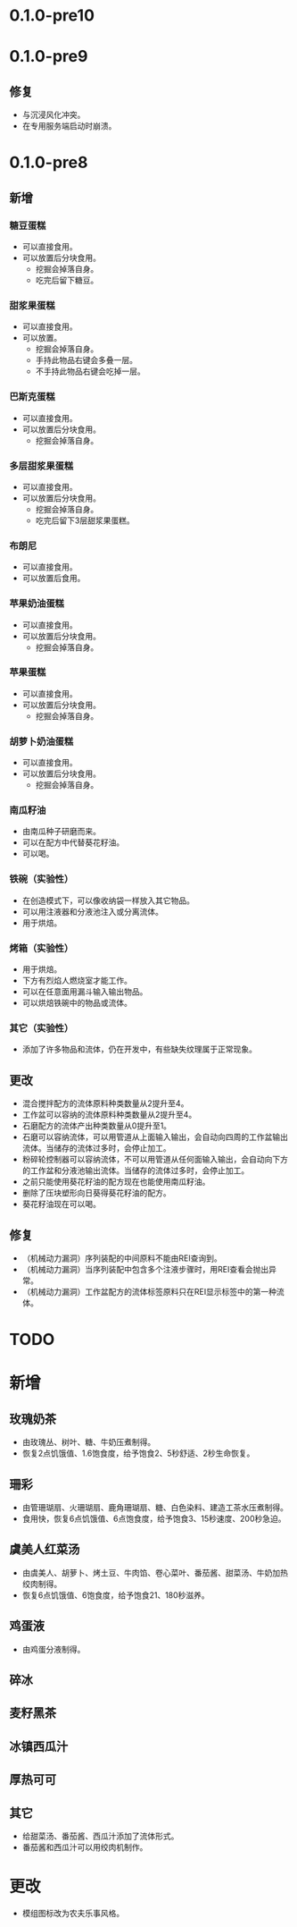 # 0.1.0-pre10

# 0.1.0-pre9

## 修复

- 与沉浸风化冲突。
- 在专用服务端启动时崩溃。

# 0.1.0-pre8

## 新增

### 糖豆蛋糕

- 可以直接食用。
- 可以放置后分块食用。
  - 挖掘会掉落自身。
  - 吃完后留下糖豆。

### 甜浆果蛋糕

- 可以直接食用。
- 可以放置。
  - 挖掘会掉落自身。
  - 手持此物品右键会多叠一层。
  - 不手持此物品右键会吃掉一层。

### 巴斯克蛋糕

- 可以直接食用。
- 可以放置后分块食用。
  - 挖掘会掉落自身。

### 多层甜浆果蛋糕

- 可以直接食用。
- 可以放置后分块食用。
  - 挖掘会掉落自身。
  - 吃完后留下3层甜浆果蛋糕。

### 布朗尼

- 可以直接食用。
- 可以放置后食用。

### 苹果奶油蛋糕

- 可以直接食用。
- 可以放置后分块食用。
  - 挖掘会掉落自身。

### 苹果蛋糕

- 可以直接食用。
- 可以放置后分块食用。
  - 挖掘会掉落自身。

### 胡萝卜奶油蛋糕

- 可以直接食用。
- 可以放置后分块食用。
  - 挖掘会掉落自身。

### 南瓜籽油

- 由南瓜种子研磨而来。
- 可以在配方中代替葵花籽油。
- 可以喝。

### 铁碗（实验性）

- 在创造模式下，可以像收纳袋一样放入其它物品。
- 可以用注液器和分液池注入或分离流体。
- 用于烘焙。

### 烤箱（实验性）

- 用于烘焙。
- 下方有烈焰人燃烧室才能工作。
- 可以在任意面用漏斗输入输出物品。
- 可以烘焙铁碗中的物品或流体。

### 其它（实验性）

- 添加了许多物品和流体，仍在开发中，有些缺失纹理属于正常现象。

## 更改

- 混合搅拌配方的流体原料种类数量从2提升至4。
- 工作盆可以容纳的流体原料种类数量从2提升至4。
- 石磨配方的流体产出种类数量从0提升至1。
- 石磨可以容纳流体，可以用管道从上面输入输出，会自动向四周的工作盆输出流体。当储存的流体过多时，会停止加工。
- 粉碎轮控制器可以容纳流体，不可以用管道从任何面输入输出，会自动向下方的工作盆和分液池输出流体。当储存的流体过多时，会停止加工。
- 之前只能使用葵花籽油的配方现在也能使用南瓜籽油。
- 删除了压块塑形向日葵得葵花籽油的配方。
- 葵花籽油现在可以喝。

## 修复

- （机械动力漏洞）序列装配的中间原料不能由REI查询到。
- （机械动力漏洞）当序列装配中包含多个注液步骤时，用REI查看会抛出异常。
- （机械动力漏洞）工作盆配方的流体标签原料只在REI显示标签中的第一种流体。

# TODO

# 新增

## 玫瑰奶茶

- 由玫瑰丛、树叶、糖、牛奶压煮制得。
- 恢复2点饥饿值、1.6饱食度，给予饱食2、5秒舒适、2秒生命恢复。

## 珊彩

- 由管珊瑚扇、火珊瑚扇、鹿角珊瑚扇、糖、白色染料、建造工茶水压煮制得。
- 食用快，恢复6点饥饿值、6点饱食度，给予饱食3、15秒速度、200秒急迫。

## 虞美人红菜汤

- 由虞美人、胡萝卜、烤土豆、牛肉馅、卷心菜叶、番茄酱、甜菜汤、牛奶加热绞肉制得。
- 恢复6点饥饿值、6饱食度，给予饱食21、180秒滋养。

## 鸡蛋液

- 由鸡蛋分液制得。

## 碎冰

## 麦籽黑茶

## 冰镇西瓜汁

## 厚热可可

## 其它

- 给甜菜汤、番茄酱、西瓜汁添加了流体形式。
- 番茄酱和西瓜汁可以用绞肉机制作。

# 更改

- 模组图标改为农夫乐事风格。